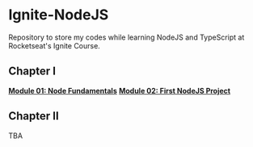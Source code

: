 # Ignite-NodeJS
Repository to store my codes while learning NodeJS and TypeScript at Rocketseat's Ignite Course.

## Chapter I

**[Module 01: Node Fundamentals](./001-NodeFundamentals/README.md)**
**[Module 02: First NodeJS Project](./002-FirstProject/README.md)**

## Chapter II

TBA